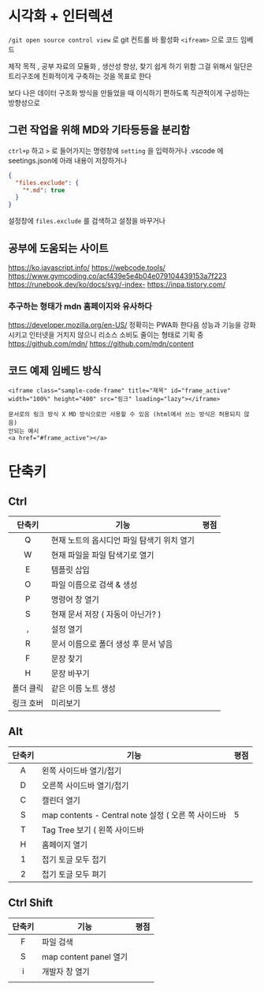 # 시각화 + 인터렉션

`/git open source control view` 로 git 컨트롤 바 활성화
`<ifream>`  으로 코드 임베드

제작 목적 , 공부 자료의 모듈화 , 생산성 향상, 찾기 쉽게 하기 위함
그걸 위해서 일단은 트리구조에 친화적이게 구축하는 것을 목표로 한다

보다 나은 데이터 구조화 방식을 만들었을 때 이식하기 편하도록 직관적이게 구성하는 방향성으로

## 그런 작업을 위해 MD와 기타등등을 분리함

`ctrl+p` 하고 `>` 로 들어가지는 명령창에 `setting` 을 입력하거나
.vscode 에 seetings.json에 아래 내용이 저장하거나
```JSON
{
  "files.exclude": {
    "*.md": true
  }
}
```

설정창에 `files.exclude` 를 검색하고 설정을 바꾸거나




## 공부에 도움되는 사이트

https://ko.javascript.info/
https://webcode.tools/
https://www.gymcoding.co/acf439e5e4b04e079104439153a7f223
https://runebook.dev/ko/docs/svg/-index-
https://inpa.tistory.com/
### 추구하는 형태가 mdn 홈페이지와 유사하다
https://developer.mozilla.org/en-US/
정확히는 PWA화 한다음 성능과 기능을 강화시키고
인터넷을 거치지 않으니 리소스 소비도 줄이는 형태로 기획 중
https://github.com/mdn/
https://github.com/mdn/content

## 코드 예제 임베드 방식
```
<iframe class="sample-code-frame" title="제목" id="frame_active" width="100%" height="400" src="링크" loading="lazy"></iframe>
```

```
문서로의 링크 방식 X MD 방식으로만 사용할 수 있음 (html에서 쓰는 방식은 허용되지 않음)
안되는 예시
<a href="#frame_active"></a>
```


# 단축키
## Ctrl

|  단축키   | 기능                                       | 평점 |
|:---------:| ------------------------------------------ | ---- |
|     Q     | 현재 노트의 옵시디언 파일 탐색기 위치 열기 |      |
|     W     | 현재 파일을 파일 탐색기로 열기             |      |
|     E     | 템플릿 삽입                                |      |
|     O     | 파일 이름으로 검색 & 생성                  |      |
|     P     | 명령어 창 열기                             |      |
|     S     | 현재 문서 저장 ( 자동이 아닌가? )          |      |
|     ,     | 설정 열기                                  |      |
|     R     | 문서 이름으로 폴더 생성 후 문서 넣음       |      |
|     F     | 문장 찾기                                  |      |
|     H     | 문장 바꾸기                                |      |
| 폴더 클릭 | 같은 이름 노트 생성                        |      |
| 링크 호버 | 미리보기                                   |      |

## Alt
| 단축키 | 기능                                                | 평점 |
|:------:| --------------------------------------------------- | ---- |
|   A    | 왼쪽 사이드바 열기/접기                             |      |
|   D    | 오른쪽 사이드바 열기/접기                           |      |
|   C    | 캘린더 열기                                         |      |
|   S    | map contents - Central note 설정 ( 오른 쪽 사이드바 | 5    |
|   T    | Tag Tree 보기 ( 왼쪽 사이드바                       |      |
|   H    | 홈페이지 열기                                       |      |
|   1    | 접기 토글 모두 접기                                 |      |
|   2    | 접기 토글 모두 펴기                                 |      |

## Ctrl Shift
| 단축키 | 기능                   | 평점 |
|:------:| ---------------------- | ---- |
|   F    | 파일 검색              |      |
|   S    | map content panel 열기 |      |
|   i    | 개발자 창 열기         |      |
|        |                        |      |
